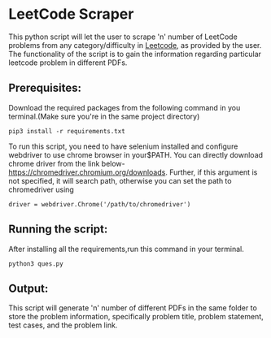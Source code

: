 # LeetCode Scraper
This python script will let the user to scrape 'n' number of LeetCode problems from any category/difficulty in [Leetcode](https://leetcode.com/problemset/all), as provided by the user. The functionality of the script is to gain the information regarding particular leetcode problem in different PDFs.

## Prerequisites:
Download the required packages from the following command in you terminal.(Make sure you're in the same project directory)

` pip3 install -r requirements.txt `

To run this script, you need to have selenium installed and configure webdriver to use chrome browser in your$PATH. You can directly download chrome driver from the link below- https://chromedriver.chromium.org/downloads. Further, if this argument is not specified, it will search path, otherwise you can set the path to chromedriver using

` driver = webdriver.Chrome('/path/to/chromedriver') ` 

## Running the script:
After installing all the requirements,run this command in your terminal.

` python3 ques.py `

## Output:
This script will generate 'n' number of different PDFs in the same folder to store the problem information, specifically problem title, problem statement, test cases, and the problem link. 